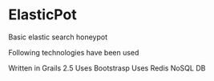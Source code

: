 # ElasticPot

Basic elastic search honeypot

Following technologies have been used

Written in Grails 2.5
Uses Bootstrasp
Uses Redis NoSQL DB